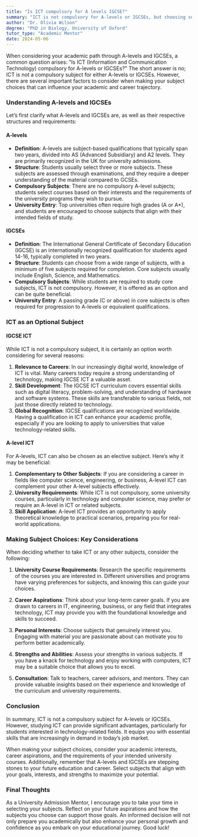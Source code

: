 ```yaml
---
title: "Is ICT compulsory for A levels IGCSE?"
summary: "ICT is not compulsory for A-levels or IGCSEs, but choosing subjects wisely is important for your academic and career path."
author: "Dr. Olivia Wilson"
degree: "PhD in Biology, University of Oxford"
tutor_type: "Academic Mentor"
date: 2024-05-06
---
```


When considering your academic path through A-levels and IGCSEs, a common question arises: "Is ICT (Information and Communication Technology) compulsory for A-levels or IGCSEs?" The short answer is no; ICT is not a compulsory subject for either A-levels or IGCSEs. However, there are several important factors to consider when making your subject choices that can influence your academic and career trajectory.

### Understanding A-levels and IGCSEs

Let’s first clarify what A-levels and IGCSEs are, as well as their respective structures and requirements:

#### A-levels

- **Definition**: A-levels are subject-based qualifications that typically span two years, divided into AS (Advanced Subsidiary) and A2 levels. They are primarily recognized in the UK for university admissions.
- **Structure**: Students usually select three or more subjects. These subjects are assessed through examinations, and they require a deeper understanding of the material compared to GCSEs.
- **Compulsory Subjects**: There are no compulsory A-level subjects; students select courses based on their interests and the requirements of the university programs they wish to pursue.
- **University Entry**: Top universities often require high grades (A or A*), and students are encouraged to choose subjects that align with their intended fields of study.

#### IGCSEs

- **Definition**: The International General Certificate of Secondary Education (IGCSE) is an internationally recognized qualification for students aged 14-16, typically completed in two years.
- **Structure**: Students can choose from a wide range of subjects, with a minimum of five subjects required for completion. Core subjects usually include English, Science, and Mathematics.
- **Compulsory Subjects**: While students are required to study core subjects, ICT is not compulsory. However, it is offered as an option and can be quite beneficial.
- **University Entry**: A passing grade (C or above) in core subjects is often required for progression to A-levels or equivalent qualifications.

### ICT as an Optional Subject

#### IGCSE ICT

While ICT is not a compulsory subject, it is certainly an option worth considering for several reasons:

1. **Relevance to Careers**: In our increasingly digital world, knowledge of ICT is vital. Many careers today require a strong understanding of technology, making IGCSE ICT a valuable asset.
2. **Skill Development**: The IGCSE ICT curriculum covers essential skills such as digital literacy, problem-solving, and understanding of hardware and software systems. These skills are transferable to various fields, not just those directly related to technology.
3. **Global Recognition**: IGCSE qualifications are recognized worldwide. Having a qualification in ICT can enhance your academic profile, especially if you are looking to apply to universities that value technology-related skills.

#### A-level ICT

For A-levels, ICT can also be chosen as an elective subject. Here’s why it may be beneficial:

1. **Complementary to Other Subjects**: If you are considering a career in fields like computer science, engineering, or business, A-level ICT can complement your other A-level subjects effectively.
2. **University Requirements**: While ICT is not compulsory, some university courses, particularly in technology and computer science, may prefer or require an A-level in ICT or related subjects.
3. **Skill Application**: A-level ICT provides an opportunity to apply theoretical knowledge to practical scenarios, preparing you for real-world applications.

### Making Subject Choices: Key Considerations

When deciding whether to take ICT or any other subjects, consider the following:

1. **University Course Requirements**: Research the specific requirements of the courses you are interested in. Different universities and programs have varying preferences for subjects, and knowing this can guide your choices.
  
2. **Career Aspirations**: Think about your long-term career goals. If you are drawn to careers in IT, engineering, business, or any field that integrates technology, ICT may provide you with the foundational knowledge and skills to succeed.

3. **Personal Interests**: Choose subjects that genuinely interest you. Engaging with material you are passionate about can motivate you to perform better academically.

4. **Strengths and Abilities**: Assess your strengths in various subjects. If you have a knack for technology and enjoy working with computers, ICT may be a suitable choice that allows you to excel.

5. **Consultation**: Talk to teachers, career advisors, and mentors. They can provide valuable insights based on their experience and knowledge of the curriculum and university requirements.

### Conclusion

In summary, ICT is not a compulsory subject for A-levels or IGCSEs. However, studying ICT can provide significant advantages, particularly for students interested in technology-related fields. It equips you with essential skills that are increasingly in demand in today’s job market. 

When making your subject choices, consider your academic interests, career aspirations, and the requirements of your intended university courses. Additionally, remember that A-levels and IGCSEs are stepping stones to your future education and career. Select subjects that align with your goals, interests, and strengths to maximize your potential.

### Final Thoughts

As a University Admission Mentor, I encourage you to take your time in selecting your subjects. Reflect on your future aspirations and how the subjects you choose can support those goals. An informed decision will not only prepare you academically but also enhance your personal growth and confidence as you embark on your educational journey. Good luck!
    
